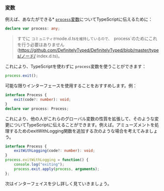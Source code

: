### 変数
例えば、あなたができる* [`process`変数](https://nodejs.org/api/process.html)についてTypeScriptに伝えるために：

```ts
declare var process: any;
```

> すでに `コミュニティが`node.d.ts`を維持しているので、 `process`のためにこれを行う必要はありません(https://github.com/DefinitelyTyped/DefinitelyTyped/blob/master/types/ノード/ index.d.ts)。

これにより、TypeScriptを使わずに `process`変数を使うことができます：

```ts
process.exit();
```

可能な限りインターフェースを使用することをおすすめします。例：

```ts
interface Process {
    exit(code?: number): void;
}
declare var process: Process;
```

これにより、他の人がこれらのグローバル変数の性質を拡張して、そのような変更についてTypeScriptに伝えることができます。例えば。アミューズメントを処理するためのexitWithLogging関数を追加する次のような場合を考えてみましょう。

```ts
interface Process {
    exitWithLogging(code?: number): void;
}
process.exitWithLogging = function() {
    console.log("exiting");
    process.exit.apply(process, arguments);
};
```

次はインターフェイスを少し詳しく見ていきましょう。
